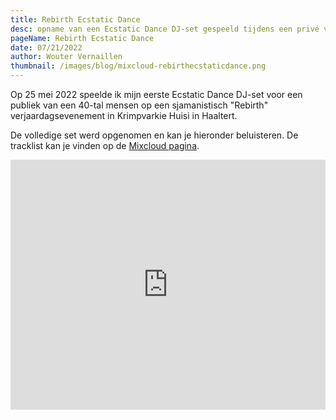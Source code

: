 ```yaml
---
title: Rebirth Ecstatic Dance
desc: opname van een Ecstatic Dance DJ-set gespeeld tijdens een privé verjaardags/rebirth evenement
pageName: Rebirth Ecstatic Dance
date: 07/21/2022
author: Wouter Vernaillen
thumbnail: /images/blog/mixcloud-rebirthecstaticdance.png
---
```


Op 25 mei 2022 speelde ik mijn eerste Ecstatic Dance DJ-set voor een publiek van een 40-tal mensen op een sjamanistisch "Rebirth" verjaardagsevenement in Krimpvarkie Huisi in Haaltert.

De volledige set werd opgenomen en kan je hieronder beluisteren. De tracklist kan je vinden op de [Mixcloud pagina](https://www.mixcloud.com/woutervernaillen/rebirth-ecstatic-dance-krimpvarkie-huisi/).

<iframe width="100%" height="400" src="https://www.mixcloud.com/widget/iframe/?light=1&feed=%2Fwoutervernaillen%2Frebirth-ecstatic-dance-krimpvarkie-huisi%2F" frameborder="0" ></iframe>
